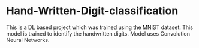 # Hand-Written-Digit-classification

This is a DL based project which was trained using the MNIST dataset. This model is trained to identify the handwritten digits.
Model uses Convolution Neural Networks.
